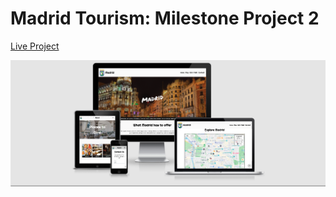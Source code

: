 # Madrid Tourism: Milestone Project 2

[Live Project](https://ryanjbm.github.io/Milestone-Project-2/)

<img src="assets/images/responsive.png">

